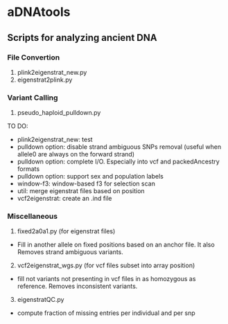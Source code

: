 # aDNAtools
## Scripts for analyzing ancient DNA

### File Convertion
1. plink2eigenstrat_new.py
2. eigenstrat2plink.py

### Variant Calling
1. pseudo_haploid_pulldown.py

TO DO: 
- plink2eigenstrat_new: test
- pulldown option: disable strand ambiguous SNPs removal (useful when allele0 are always on the forward strand)
- pulldown option: complete I/O. Especially into vcf and packedAncestry formats
- pulldown option: support sex and population labels
- window-f3: window-based f3 for selection scan
- util: merge eigenstrat files based on position
- vcf2eigenstrat: create an .ind file

### Miscellaneous
1. fixed2a0a1.py (for eigenstrat files)
  - Fill in another allele on fixed positions based on an anchor file. It also Removes strand ambiguous variants.

2. vcf2eigenstrat_wgs.py (for vcf files subset into array position)
  - fill not variants not presenting in vcf files in as homozygous as reference. Removes inconsistent variants. 

3. eigenstratQC.py
  - compute fraction of missing entries per individual and per snp
